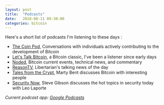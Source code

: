 ```yaml
---
layout: post
title:  "Podcasts"
date:   2018-08-11 09:30:00
categories: bitcoin
---
```

Here's a short list of podcasts I'm listening to these days :

* [The Coin Pod](https://www.stitcher.com/podcast/you-me-and-btc/the-coin-pod), Conversations with individuals actively contributing to the development of Bitcoin
* [Let's Talk Bitcoin](https://letstalkbitcoin.com/blog/category/episodes), a Bitcoin classic, I've been a listener since early days
* [Noded](https://noded.org), Bitcoin current events, technical news, and commentary
* [ReasonTV](https://reason.com/reasontv), Libertarian's talking news of the day
* [Tales from the Crypt](https://talesfromthecrypt.libsyn.com), Marty Bent discusses Bitcoin with interesting people
* [Security Now](https://twit.tv/shows/security-now), Steve Gibson discusses the hot topics in security today with Leo Laporte

*Current podcast app:
   [Google Podcasts](https://play.google.com/store/apps/details?id=com.google.android.apps.podcasts&hl=en_US)*